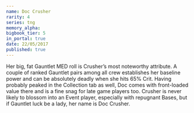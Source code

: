 ```yaml
---
name: Doc Crusher
rarity: 4
series: tng
memory_alpha:
bigbook_tier: 5
in_portal: true
date: 22/05/2017
published: true
---
```


Her big, fat Gauntlet MED roll is Crusher’s most noteworthy attribute. A couple of ranked Gauntlet pairs among all crew establishes her baseline power and can be absolutely deadly when she hits 65% Crit. Having probably peaked in the Collection tab as well, Doc comes with front-loaded value there and is a fine snag for late game players too. Crusher is never likely to blossom into an Event player, especially with repugnant Bases, but if Gauntlet luck be a lady, her name is Doc Crusher.
